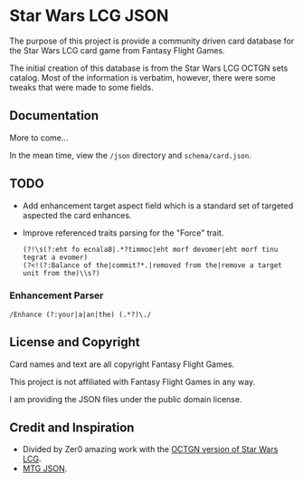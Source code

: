 # Star Wars LCG JSON

The purpose of this project is provide a community driven card database for the Star Wars LCG card game from Fantasy Flight Games.

The initial creation of this database is from the Star Wars LCG OCTGN sets catalog. Most of the information is verbatim, however, there were some tweaks that were made to some fields.

## Documentation

More to come...

In the mean time, view the ```/json``` directory and ```schema/card.json```.

## TODO

* Add enhancement target aspect field which is a standard set of targeted aspected the card enhances.
* Improve referenced traits parsing for the "Force" trait.

    ```
    (?!\s(?:eht fo ecnalaB|.*?timmoc|eht morf devomer|eht morf tinu tegrat a evomer)
    (?<!(?:Balance of the|commit?*.|removed from the|remove a target unit from the)\\s?)
    ```

### Enhancement Parser

```
/Enhance (?:your|a|an|the) (.*?)\./
```

## License and Copyright

Card names and text are all copyright Fantasy Flight Games.

This project is not affiliated with Fantasy Flight Games in any way.

I am providing the JSON files under the public domain license.

## Credit and Inspiration

* Divided by Zer0 amazing work with the [OCTGN version of Star Wars LCG](https://github.com/db0/Star-Wars-LCG-OCTGN).
* [MTG JSON](http://mtgjson.com/).
